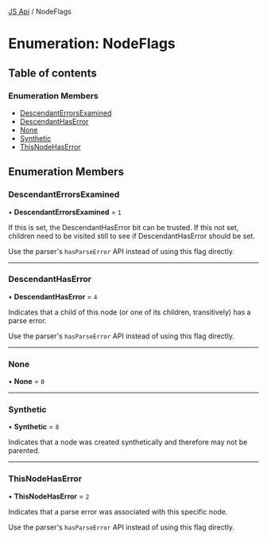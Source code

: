 [JS Api](../index.md) / NodeFlags

# Enumeration: NodeFlags

## Table of contents

### Enumeration Members

- [DescendantErrorsExamined](NodeFlags.md#descendanterrorsexamined)
- [DescendantHasError](NodeFlags.md#descendanthaserror)
- [None](NodeFlags.md#none)
- [Synthetic](NodeFlags.md#synthetic)
- [ThisNodeHasError](NodeFlags.md#thisnodehaserror)

## Enumeration Members

### DescendantErrorsExamined

• **DescendantErrorsExamined** = ``1``

If this is set, the DescendantHasError bit can be trusted. If this not set,
children need to be visited still to see if DescendantHasError should be
set.

Use the parser's `hasParseError` API instead of using this flag directly.

___

### DescendantHasError

• **DescendantHasError** = ``4``

Indicates that a child of this node (or one of its children,
transitively) has a parse error.

Use the parser's `hasParseError` API instead of using this flag directly.

___

### None

• **None** = ``0``

___

### Synthetic

• **Synthetic** = ``8``

Indicates that a node was created synthetically and therefore may not be parented.

___

### ThisNodeHasError

• **ThisNodeHasError** = ``2``

Indicates that a parse error was associated with this specific node.

Use the parser's `hasParseError` API instead of using this flag directly.
